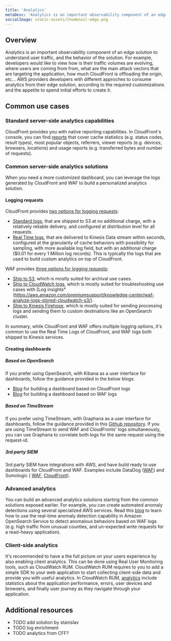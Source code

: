 ```yaml
---
title: 'Analytics'
metaDesc: 'Analytics is an important observability component of an edge solution to understand user traffic, and the behavior of the solution.'
socialImage: static-assets/thumbnail-edge.png
---
```

## Overview
Analytics is an important observability component of an edge solution to understand user traffic, and the behavior of the solution. For example, developers would like to view how is their traffic volumes are evolving, where users are coming from from, what are the main attack vectors that are targeting the application, how much CloudFront is offloading the origin, etc... AWS providers developers with different approches to consume analytics from their edge solution, according to the required customizations and the appetite to spend initial efforts to create it.

## Common use cases

### Standard server-side analytics capabilities
CloudFront provides you with native reporting capabilities. In CloudFront's console, you can find [reports](https://docs.aws.amazon.com/AmazonCloudFront/latest/DeveloperGuide/reports.html) that cover cache statistics (e.g. status codes, result types), most popular objects, referrers, viewer reports (e.g. devices, browsers, locations) and usage reports (e.g. transferred bytes and number of requests). 

### Common server-side analytics solutions
When you need a more customized dashboard, you can leverage the logs generated by CloudFront and WAF to build a personalized analytics solution. 

#### Logging requests
CloudFront provides [two options for logging requests](https://docs.aws.amazon.com/AmazonCloudFront/latest/DeveloperGuide/logging.html):
* [Standard logs](https://docs.aws.amazon.com/AmazonCloudFront/latest/DeveloperGuide/AccessLogs.html), that are shipped to S3 at no additional charge, with a relatively reliable delivery, and configured at distribution level for all requests.
* [Real Time logs](https://docs.aws.amazon.com/AmazonCloudFront/latest/DeveloperGuide/real-time-logs.html), that are delivered to Kinesis Data stream within seconds, configured at the granularity of cache behaviors with possibility for sampling, with more available log field, but with an additional charge ($0.01 for every 1 Million log records). This is typically the logs that are used to build custom analytics on top of CloudFront.

WAF provides [three options for logging requests](https://docs.aws.amazon.com/waf/latest/developerguide/logging-destinations.html):
* [Ship to S3](https://docs.aws.amazon.com/waf/latest/developerguide/logging-s3.html), which is mostly suited for archival use cases.
* [Ship to CloudWatch logs](https://docs.aws.amazon.com/waf/latest/developerguide/logging-cw-logs.html), which is mostly suited for troubleshooting use cases with [Log insights°(https://aws.amazon.com/premiumsupport/knowledge-center/waf-analyze-logs-stored-cloudwatch-s3/).
* [Ship to Kinesis Firehose](https://docs.aws.amazon.com/waf/latest/developerguide/logging-kinesis.html), which is mostly suited for sending processing logs and sending them to custom destinations like an OpenSearch cluster.

In summary, while CloudFront and WAF offers multiple logging options, it's common to use the Real Time Logs of CloudFront, and WAF logs both shipped to Kinesis services.

#### Creating dashboards

##### Based on OpenSearch 
If you prefer using OpenSearch, with Kibana as a user interface for dashboards, follow the guidance provided in the below blogs:
* [Blog](https://aws.amazon.com/blogs/networking-and-content-delivery/cloudfront-realtime-logs/) for building a dashboard based on CloudFront logs
* [Blog](https://aws.amazon.com/blogs/security/deploy-dashboard-for-aws-waf-minimal-effort/) for building a dashboard based on WAF logs

##### Based on TimeStream
If you prefer using TimeStream, with Graphana as a user interface for dashboards, follow the guidance provided in this [Github repository](https://github.com/aws-samples/aws-cloudfront-realtime-monitoring). If you are using TimeStream to send WAF and CloudFronts' logs simultaneously, you can use Graphana to correlate both logs for the same request using the request-id. 

##### 3rd party SIEM
3rd party SIEM have integrations with AWS, and have build ready to use dashboards for CloudFront and WAF. Examples include DataDog ([WAF](https://docs.datadoghq.com/integrations/amazon_waf/)) and Sumologic ( [WAF](https://help.sumologic.com/07Sumo-Logic-Apps/01Amazon_and_AWS/AWS_WAF/Install_the_AWS_WAF_App_and_View_the_Dashboards), [CloudFront](https://help.sumologic.com/07Sumo-Logic-Apps/01Amazon_and_AWS/Amazon_CloudFront/Amazon-CloudFront-App-Dashboards)).

### Advanced analytics
You can build an advanced analytics solutions starting from the common solutions exposed earlier. For example, you can create automated anomaly detections using several specialized AWS services. Read this [blog](https://aws.amazon.com/blogs/security/analyze-aws-waf-logs-using-amazon-opensearch-service-anomaly-detection-built-on-random-cut-forests/) to learn how to use the real-time anomaly detection capability in Amazon OpenSearch Service to detect anomalous behaviors based on WAF logs (e.g. high traffic from unusual counties, and un-expected write requests for a read-heavy application).

### Client-side analytics
It's recommended to have a the full picture on your users experience by also enabling client analytics. This can be done using Real User Monitoring tools, such as CloudWatch RUM. CloudWatch RUM requires to you to add a simple SDK to your web application to start collecting client-side data and provide you with useful analytics. In CloudWatch RUM, [analytics](https://docs.aws.amazon.com/AmazonCloudWatch/latest/monitoring/CloudWatch-RUM-view-data.html) include statistics about the application performance, errors, user devices and browsers, and finally user journey as they navigate through your application.

## Additional resources
* TODO add solution by stanislav
* TODO log enrichment
* TODO analytics from CFF?